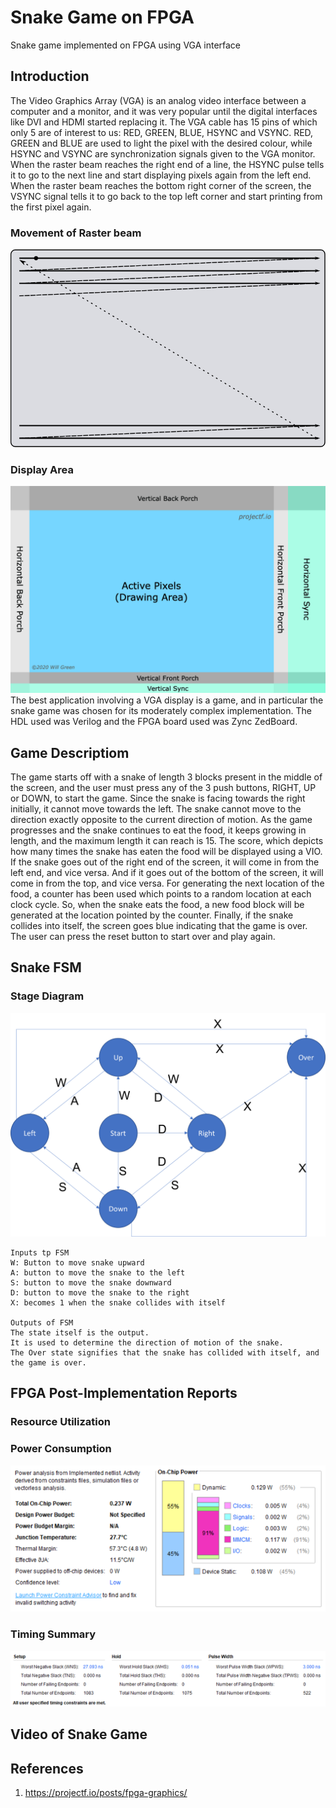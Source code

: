 # Snake Game on FPGA
 Snake game implemented on FPGA using VGA interface

## Introduction
The Video Graphics Array (VGA) is an analog video interface between a computer and a monitor, and it was very popular until the digital interfaces like DVI and HDMI started replacing it. The VGA cable has 15 pins of which only 5 are of interest to us: RED, GREEN, BLUE, HSYNC and VSYNC. RED, GREEN and BLUE are used to light the pixel with the desired colour, while HSYNC and VSYNC are synchronization signals given to the VGA monitor. When the raster beam reaches the right end of a line, the HSYNC pulse tells it to go to the next line and start displaying pixels again from the left end. When the raster beam reaches the bottom right corner of the screen, the VSYNC signal tells it to go back to the top left corner and start printing from the first pixel again.
### Movement of Raster beam
![](https://github.com/vicky089f/Snake_Game_FPGA/blob/main/Images/raster-scan.png)

### Display Area
![](https://github.com/vicky089f/Snake_Game_FPGA/blob/main/Images/display-timings.png)
The best application involving a VGA display is a game, and in particular the snake game was chosen for its moderately complex implementation. The HDL used was Verilog and the FPGA board used was Zync ZedBoard.

## Game Descriptiom
The game starts off with a snake of length 3 blocks present in the middle of the screen, and the user must press any of the 3 push buttons, RIGHT, UP or DOWN, to start the game. Since the snake is facing towards the right initially, it cannot move towards the left. The snake cannot move to the direction exactly opposite to the current direction of motion.
As the game progresses and the snake continues to eat the food, it keeps growing in length, and the maximum length it can reach is 15. The score, which depicts how many times the snake has eaten the food will be displayed using a VIO.
If the snake goes out of the right end of the screen, it will come in from the left end, and vice versa. And if it goes out of the bottom of the screen, it will come in from the top, and vice versa. For generating the next location of the food, a counter has been used which points to a random location at each clock cycle. So, when the snake eats the food, a new food block will be generated at the location pointed by the counter. Finally, if the snake collides into itself, the screen goes blue indicating that the game is over. The user can press the reset button to start over and play again.

## Snake FSM
### Stage Diagram
![](https://github.com/vicky089f/Snake_Game_FPGA/blob/main/Images/FSM.png)
```
Inputs tp FSM
W: Button to move snake upward
A: button to move the snake to the left
S: button to move the snake downward
D: button to move the snake to the right
X: becomes 1 when the snake collides with itself

Outputs of FSM
The state itself is the output.
It is used to determine the direction of motion of the snake.
The Over state signifies that the snake has collided with itself, and the game is over.
```

## FPGA Post-Implementation Reports
### Resource Utilization

### Power Consumption
![](https://github.com/vicky089f/Snake_Game_FPGA/blob/main/Images/Power.png)

### Timing Summary
![](https://github.com/vicky089f/Snake_Game_FPGA/blob/main/Images/Timing.png)

## Video of Snake Game

## References
1. https://projectf.io/posts/fpga-graphics/


